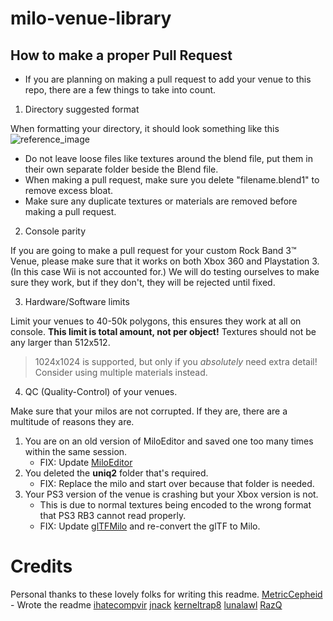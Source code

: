 # milo-venue-library

## How to make a proper Pull Request
- If you are planning on making a pull request to add your venue to this repo, there are a few things to take into count.



1. Directory suggested format

When formatting your directory, it should look something like this
![reference_image](https://github.com/user-attachments/assets/e547e83d-aa70-4bdb-aee5-bfdbb6fddb28)
- Do not leave loose files like textures around the blend file, put them in their own separate folder beside the Blend file.
- When making a pull request, make sure you delete "filename.blend1" to remove excess bloat.
- Make sure any duplicate textures or materials are removed before making a pull request.



2. Console parity

If you are going to make a pull request for your custom Rock Band 3:tm: Venue, please make sure that it works on both Xbox 360 and Playstation 3. (In this case Wii is not accounted for.)
We will do testing ourselves to make sure they work, but if they don't, they will be rejected until fixed.



3. Hardware/Software limits

Limit your venues to 40-50k polygons, this ensures they work at all on console. **This limit is total amount, not per object!**
Textures should not be any larger than 512x512.
> 1024x1024 is supported, but only if you *absolutely* need extra detail! Consider using multiple materials instead.



4. QC (Quality-Control) of your venues.

Make sure that your milos are not corrupted. If they are, there are a multitude of reasons they are.
1. You are on an old version of MiloEditor and saved one too many times within the same session.
     - FIX: Update [MiloEditor](https://github.com/ihatecompvir/MiloEditor)
2. You deleted the **uniq2** folder that's required.
     - FIX: Replace the milo and start over because that folder is needed.
3. Your PS3 version of the venue is crashing but your Xbox version is not.
     - This is due to normal textures being encoded to the wrong format that PS3 RB3 cannot read properly.
     - FIX: Update [glTFMilo](https://github.com/ihatecompvir/glTFMilo) and re-convert the glTF to Milo.



# Credits
Personal thanks to these lovely folks for writing this readme.
[MetricCepheid](https://github.com/MetricCepheid) - Wrote the readme
[ihatecompvir](https://github.com/ihatecompvir)
[jnack](https://github.com/jnackmclain)
[kerneltrap8](https://github.com/kernaltrap8)
[lunalawl](https://github.com/lunalawl)
[RazQ](https://github.com/razq)
